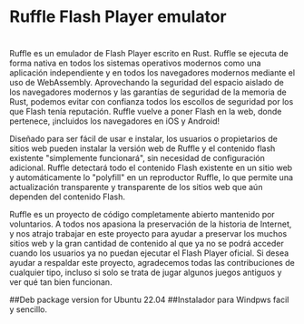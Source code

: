 # 
# Ruffle  Flash Player emulator
#



Ruffle es un emulador de Flash Player escrito en Rust. Ruffle se ejecuta de forma nativa en todos los sistemas operativos modernos como una aplicación independiente y en todos los navegadores modernos mediante el uso de WebAssembly. Aprovechando la seguridad del espacio aislado de los navegadores modernos y las garantías de seguridad de la memoria de Rust, podemos evitar con confianza todos los escollos de seguridad por los que Flash tenía reputación. Ruffle vuelve a poner Flash en la web, donde pertenece, ¡incluidos los navegadores en iOS y Android!

Diseñado para ser fácil de usar e instalar, los usuarios o propietarios de sitios web pueden instalar la versión web de Ruffle y el contenido flash existente "simplemente funcionará", sin necesidad de configuración adicional. Ruffle detectará todo el contenido Flash existente en un sitio web y automáticamente lo "polyfill" en un reproductor Ruffle, lo que permite una actualización transparente y transparente de los sitios web que aún dependen del contenido Flash.

Ruffle es un proyecto de código completamente abierto mantenido por voluntarios. A todos nos apasiona la preservación de la historia de Internet, y nos atrajo trabajar en este proyecto para ayudar a preservar los muchos sitios web y la gran cantidad de contenido al que ya no se podrá acceder cuando los usuarios ya no puedan ejecutar el Flash Player oficial. Si desea ayudar a respaldar este proyecto, agradecemos todas las contribuciones de cualquier tipo, incluso si solo se trata de jugar algunos juegos antiguos y ver qué tan bien funcionan.


##Deb package version for Ubuntu 22.04
##Instalador para Windpws facil y sencillo.
